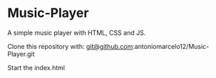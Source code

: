 # Music-Player
A simple music player with HTML, CSS and JS.

Clone this repository with:
git@github.com:antoniomarcelo12/Music-Player.git

Start the index.html
